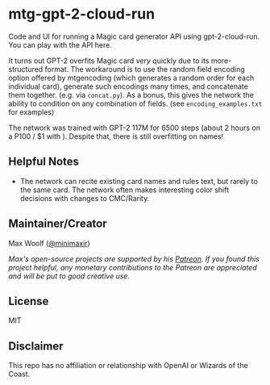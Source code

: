 # mtg-gpt-2-cloud-run

Code and UI for running a Magic card generator API using gpt-2-cloud-run. You can play with the API here.

It turns out GPT-2 overfits Magic card *very* quickly due to its more-structured format. The workaround is to use the random field encoding option offered by mtgencoding (which generates a random order for each individual card), generate such encodings many times, and concatenate them together. (e.g. via `concat.py`). As a bonus, this gives the network the ability to condition on any combination of fields. (see `encoding_examples.txt` for examples)

The network was trained with GPT-2 117M for 6500 steps (about 2 hours on a P100 / $1 with ). Despite that, there is still overfitting on names!

## Helpful Notes

* The network can recite existing card names and rules text, but rarely to the same card. The network often makes interesting color shift decisions with changes to CMC/Rarity.

## Maintainer/Creator

Max Woolf ([@minimaxir](https://minimaxir.com))

*Max's open-source projects are supported by his [Patreon](https://www.patreon.com/minimaxir). If you found this project helpful, any monetary contributions to the Patreon are appreciated and will be put to good creative use.*

## License

MIT

## Disclaimer

This repo has no affiliation or relationship with OpenAI or Wizards of the Coast.